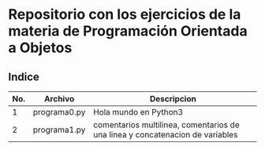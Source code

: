 # Repositorio con los ejercicios de la materia de Programación Orientada a Objetos

## Indice

|No.|Archivo|Descripcion|
|--|--|--|
|1|programa0.py|Hola mundo en Python3|
|2|programa1.py|comentarios multilinea, comentarios de una linea y concatenacion de variables|
